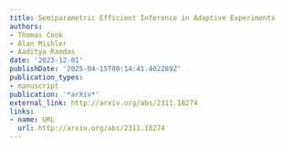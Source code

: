 ```yaml
---
title: Semiparametric Efficient Inference in Adaptive Experiments
authors:
- Thomas Cook
- Alan Mishler
- Aaditya Ramdas
date: '2023-12-01'
publishDate: '2025-04-15T00:14:41.402289Z'
publication_types:
- manuscript
publication: '*arXiv*'
external_link: http://arxiv.org/abs/2311.18274
links:
- name: URL
  url: http://arxiv.org/abs/2311.18274
---
```

